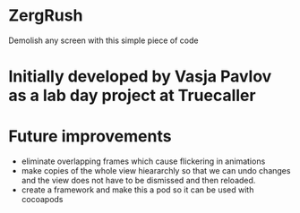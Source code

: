 # ZergRush
Demolish any screen with this simple piece of code

# Initially developed by Vasja Pavlov as a lab day project at Truecaller

# Future improvements

 - eliminate overlapping frames which cause flickering in animations
 - make copies of the whole view hieararchly so that we can undo changes 
   and the view does not have to be dismissed and then reloaded.
 - create a framework and make this a pod so it can be used with cocoapods
